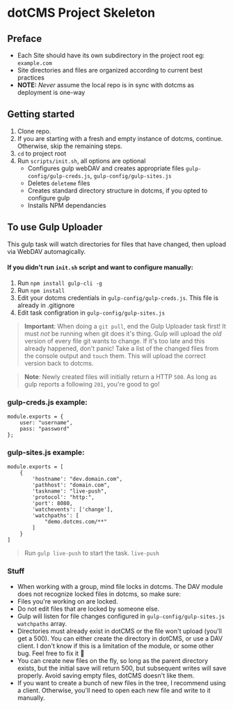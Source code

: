 # dotCMS Project Skeleton

## Preface

- Each Site should have its own subdirectory in the project root eg: `example.com`
- Site directories and files are organized according to current best practices
- **NOTE:** *Never* assume the local repo is in sync with dotcms as deployment is one-way

## Getting started

1. Clone repo. 
1. If you are starting with a fresh and empty instance of dotcms, continue. Otherwise, skip the remaining steps.
1. `cd` to project root
1. Run `scripts/init.sh`, all options are optional
	- Configures gulp webDAV and creates appropriate files `gulp-config/gulp-creds.js`, `gulp-config/gulp-sites.js`
	- Deletes `deleteme` files
	- Creates standard directory structure in dotcms, if you opted to configure gulp
	- Installs NPM dependancies


## To use Gulp Uploader

This gulp task will watch directories for files that have changed, then upload via WebDAV automagically.

#### If you didn't run `init.sh` script and want to configure manually:

1. Run `npm install gulp-cli -g`
1. Run `npm install`
1. Edit your dotcms credentials in `gulp-config/gulp-creds.js`. This file is already in .gitignore
1. Edit task configration in `gulp-config/gulp-sites.js`

> **Important**: When doing a `git pull`, end the Gulp Uploader task first! It must *not* be running when git does it's thing. Gulp will upload the *old* version of every file git wants to change. If it's too late and this already happened, don't panic! Take a list of the changed files from the console output and `touch` them. This will upload the correct version back to dotcms.

> **Note**: Newly created files will initially return a HTTP `500`. As long as gulp reports a following `201`, you're good to go!

### gulp-creds.js example:
```
module.exports = { 
	user: "username",
	pass: "password"
};
```

### gulp-sites.js example:
```
module.exports = [
	{
		'hostname': "dev.domain.com",
		'pathhost': "domain.com",
		'taskname': "live-push",
		'protocol': "http:",
		'port': 8080,
		'watchevents': ['change'],
		'watchpaths': [
			"demo.dotcms.com/**"
		]
	}
]
```

> Run `gulp live-push` to start the task. `live-push`


### Stuff

- When working with a group, mind file locks in dotcms. The DAV module does not recognize locked files in dotcms, so make sure:
 - Files you're working on are locked.
 - Do not edit files that are locked by someone else.
- Gulp will listen for file changes configured in `gulp-config/gulp-sites.js` `watchpaths` array.
- Directories must already exist in dotCMS or the file won't upload (you'll get a 500). You can either create the directory in dotCMS, or use a DAV client. I don't know if this is a limitation of the module, or some other bug. Feel free to fix it 🐞
- You can create new files on the fly, so long as the parent directory exists, but the initial save will return 500, but subsequent writes will save properly. Avoid saving empty files, dotCMS doesn't like them.
- If you want to create a bunch of new files in the tree, I recommend using a client. Otherwise, you'll need to open each new file and write to it manually.
